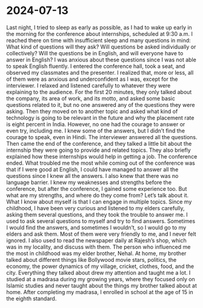 # 2024-07-13

Last night, I tried to sleep as early as possible, as I had to wake up early in the morning for the conference about internships, scheduled at 9:30 a.m. I reached there on time with insufficient sleep and many questions in mind: What kind of questions will they ask? Will questions be asked individually or collectively? Will the questions be in English, and will everyone have to answer in English? I was anxious about these questions since I was not able to speak English fluently. I entered the conference hall, took a seat, and observed my classmates and the presenter. I realized that, more or less, all of them were as anxious and underconfident as I was, except for the interviewer. I relaxed and listened carefully to whatever they were explaining to the audience. For the first 20 minutes, they only talked about the company, its area of work, and its motto, and asked some basic questions related to it, but no one answered any of the questions they were asking. Then they moved on to another topic and asked what kind of technology is going to be relevant in the future and why the placement rate is eight percent in India. However, no one had the courage to answer or even try, including me. I knew some of the answers, but I didn’t find the courage to speak, even in Hindi. The interviewer answered all the questions. Then came the end of the conference, and they talked a little bit about the internship they were going to provide and related topics. They also briefly explained how these internships would help in getting a job. The conference ended. What troubled me the most while coming out of the conference was that if I were good at English, I could have managed to answer all the questions since I knew all the answers. I also knew that there was no language barrier. I knew my weaknesses and strengths before the conference, but after the conference, I gained some experience too. But what are my strengths, and where do they come from? Let’s talk about it. What I know about myself is that I can engage in multiple topics. Since my childhood, I have been very curious and listened to my elders carefully, asking them several questions, and they took the trouble to answer me. I used to ask several questions to myself and try to find answers. Sometimes I would find the answers, and sometimes I wouldn’t, so I would go to my elders and ask them. Most of them were very friendly to me, and I never felt ignored. I also used to read the newspaper daily at Rajesh’s shop, which was in my locality, and discuss with them. The person who influenced me the most in childhood was my elder brother, Nehal. At home, my brother talked about different things like Bollywood movie stars, politics, the economy, the power dynamics of my village, cricket, clothes, food, and the city. Everything they talked about drew my attention and taught me a lot. I studied at a madrasa during my growing years, where they focused only on Islamic studies and never taught about the things my brother talked about at home. After completing my madrasa, I enrolled in school at the age of 15 in the eighth standard.
